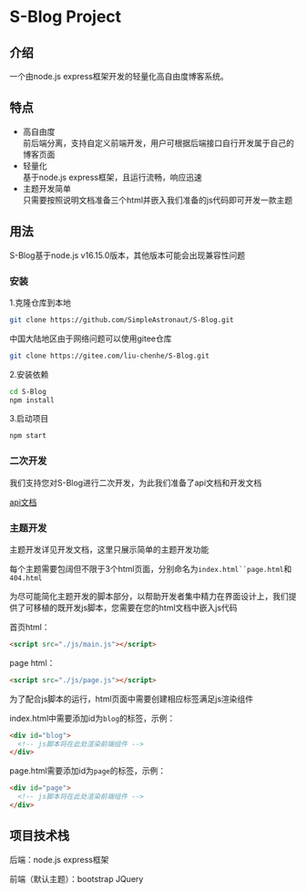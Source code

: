 # S-Blog Project
## 介绍
一个由node.js express框架开发的轻量化高自由度博客系统。
## 特点
* 高自由度  
前后端分离，支持自定义前端开发，用户可根据后端接口自行开发属于自己的博客页面
* 轻量化  
基于node.js express框架，且运行流畅，响应迅速
* 主题开发简单  
只需要按照说明文档准备三个html并嵌入我们准备的js代码即可开发一款主题
## 用法
S-Blog基于node.js v16.15.0版本，其他版本可能会出现兼容性问题

### 安装
1.克隆仓库到本地
```bash
git clone https://github.com/SimpleAstronaut/S-Blog.git
```
中国大陆地区由于网络问题可以使用gitee仓库
```bash
git clone https://gitee.com/liu-chenhe/S-Blog.git
```  
2.安装依赖
```bash
cd S-Blog
npm install
```
3.启动项目
```bash
npm start
```

### 二次开发
我们支持您对S-Blog进行二次开发，为此我们准备了api文档和开发文档  

[api文档](api.md)

### 主题开发
主题开发详见开发文档，这里只展示简单的主题开发功能

每个主题需要包阔但不限于3个html页面，分别命名为`index.html``page.html`和`404.html`  


为尽可能简化主题开发的脚本部分，以帮助开发者集中精力在界面设计上，我们提供了可移植的既开发js脚本，您需要在您的html文档中嵌入js代码   

首页html：
```html
<script src="./js/main.js"></script>
```  
page html：
```html
<script src="./js/page.js"></script>
```  

为了配合js脚本的运行，html页面中需要创建相应标签满足js渲染组件  

index.html中需要添加id为`blog`的标签，示例：
```html
<div id="blog">
  <!-- js脚本将在此处渲染前端组件 -->
</div>
```

page.html需要添加id为`page`的标签，示例：
```html
<div id="page">
  <!-- js脚本将在此处渲染前端组件 -->
</div>
```

## 项目技术栈
后端：node.js express框架

前端（默认主题）：bootstrap JQuery
